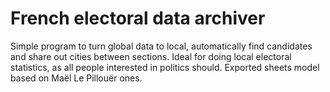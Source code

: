 # French electoral data archiver 

Simple program to turn global data to local, automatically find candidates and share out cities between sections.
Ideal for doing local electoral statistics, as all people interested in politics should.
Exported sheets model based on Maël Le Pillouër ones.
